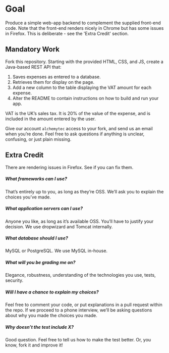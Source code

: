 Goal
====
Produce a simple web-app backend to complement the supplied front-end code. Note that the front-end renders nicely in Chrome but has some issues in Firefox. This is deliberate - see the 'Extra Credit' section.

Mandatory Work
--------------
Fork this repository. Starting with the provided HTML, CSS, and JS, create a Java-based REST API that:

1. Saves expenses as entered to a database.
2. Retrieves them for display on the page. 
3. Add a new column to the table displaying the VAT amount for each expense.
4. Alter the README to contain instructions on how to build and run your app.

VAT is the UK’s sales tax. It is 20% of the value of the expense, and is included in the amount entered by the user.

Give our account `alchemytec` access to your fork, and send us an email when you’re done. Feel free to ask questions if anything is unclear, confusing, or just plain missing.

Extra Credit
------------
There are rendering issues in Firefox. See if you can fix them.


##### What frameworks can I use?
That’s entirely up to you, as long as they’re OSS. We’ll ask you to explain the choices you’ve made.

##### What application servers can I use?
Anyone you like, as long as it’s available OSS. You’ll have to justify your decision. We use dropwizard and Tomcat internally. 

##### What database should I use?
MySQL or PostgreSQL. We use MySQL in-house.

##### What will you be grading me on?
Elegance, robustness, understanding of the technologies you use, tests, security. 

##### Will I have a chance to explain my choices?
Feel free to comment your code, or put explanations in a pull request within the repo. If we proceed to a phone interview, we’ll be asking questions about why you made the choices you made. 

##### Why doesn’t the test include X?
Good question. Feel free to tell us how to make the test better. Or, you know, fork it and improve it!
